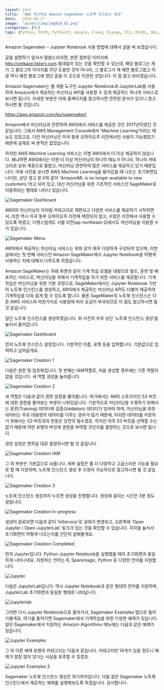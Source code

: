 ```yaml
---
layout: post
title:  "AWS 머신러닝 Amazon Sagemaker 노트북 인스턴스 생성"
date:   2019-10-17
image:  "assets/img/img010_01.png"
categories: [ML]
tags: [Python, 파이썬, Python37, Google, Cloud, Django, 장고, MySQL, SQL, 구글, 클라우드]
---
```


 
 
Amazon Sagemaker – Jupyter Notebook 사용 방법에 대해서 글을 써 보겠습니다.

글을 설명하기 앞서서 말씀드리자면, 본문 첨부된 이미지에 http://onikaze.tistory.com 썸네일이 있는 것을 확인할 수 있는데, 해당 블로그는 제가 그 블로그의 이미지를 무단 도용한 것이 아니라, 그 블로그가 제 예전 블로그였고 이 글 역시 예전 블로그에 썼던 글을 이 곳으로 이관한 것입니다. 이 점 참고 바라겠습니다.

Amazon Sagemaker는 웹 개발 도구인 Jupyter Notebook과 JupyterLab를 사용하여 Amazon에서 제공하는 머신러닝 API를 사용할 수 있게 제공하는 하나의 서비스로 보시면 됩니다. 자세한 부분은 아래 홈페이지를 참고하시면 관련된 문서가 있으니 참고하시면 될 것입니다.

<https://aws.amazon.com/ko/sagemaker/>
 

Amazon에서 머신러닝과 관련하여 AWS에서 서비스를 제공한 것은 2017년이였던 것 같습니다. 그래서 AWS Management Console에서 'Machine Learning'이라는 메뉴도 있었고요. 다만 머신러닝은 미국 동부 오하이오주 리전에서만 사용이 가능했었기 때문에 실제로 써 본적은 없었습니다.

하지만 AWS Machine Learning 서비스는 이젠 AWS에서 더 이상 제공하지 않습니다. 왜냐하면 AWS에서는 이젠 더 이상 머신러닝이 하나의 메뉴가 아니라, 하나의 카테고리로 상위 계층으로 올렸고, 머신러닝 관련하여 많은 서비스를 제공하고 있기 때문입니다. 아래 사진을 보시면 AWS Machine Learning을 들어갔을 때 나오는 초기화면입니다만, 상단 경고 문구와 같이 'AmazonML is no longer available to new customers.'라고 되어 있고, 대신 머신러닝을 위한 기초적인 서비스인 SageMaker로 이동하라는 형태로 나타나 있습니다. 

![Sagemaker Dashboard](/assets/img/img010_01.png)
 

AWS의 머신러닝이 이처럼 카테고리로 재편되고 다양한 서비스를 제공하기 시작하면서, 리전 역시 미국 동부 오하이오주 리전에 제한되지 않고, 수많은 리전에서 사용할 수 있도록 하였고, 다행스럽게도 서울 리전(ap-northeast-2)에서도 머신러닝을 이용할 수가 있습니다.

![Sagemaker Menu](/assets/img/img010_02.png)

 

AWS에서 제공하는 머신러닝 서비스는 위와 같이 매우 다양하게 구성되어 있으며, 이번 글에서는 첫 번째 서비스인 Amazon SageMaker에서 Jupyter Notebook을 어떻게 사용하는 지에 대해서 다루도록 하겠습니다.

 

Amazon SageMaker는 아래 화면과 같이 기계 학습 모델을 대량으로 빌드, 훈련 및 배포하는 서비스로, 머신러닝을 위해서 기계학습을 하기 위한 서비스를 제공합니다. 기계학습은 머신러닝을 위한 기본 과정으로, SageMaker에서는 Jupyter Notebook 기반의 노트북 인스턴스를 생성하고, AWS에서 제공하는 머신러닝 API도 더불어 제공하여 기계학습을 더욱 쉽게 할 수 있도록 합니다. 물론 SageMaker의 노트북 인스턴스는 다른 AWS 서비스와 마찬가지로 사용량에 따라 요금이 부과되므로 이 점도 참고하시면 될 것 같습니다.

일단 노트북 인스턴스를 생성하겠습니다. 위 사진의 우측 상단 ‘노트북 인스턴스 생성’을 눌러서 들어갑니다.

![Sagemaker Dashboard](/assets/img/img010_03.png)

먼저 노트북 인스턴스 설정입니다. 기본적인 이름, 유형 등을 입력합니다. 기본값으로 입력하고 넘어갈게요.

![Sagemaker Creation 1](/assets/img/img010_04.png)

다음은 권한 및 암호화입니다. 첫 번째는 IAM역할로, 처음 생성할 경우에는 기존 역할이 없을 것입니다. 새 역할 생성을 눌러줍니다.

![Sagemaker Creation 2](/assets/img/img010_05.png)

새 역할은 다음과 같이 권한 설정을 물어봅니다. 여기에서는 AWS 스토리지인 S3 버킷에 대한 권한을 물어보는 부분이 나와있습니다. 기본적으로 머신러닝을 수행하기 위해서는 훈련(Training) 데이터와 검증(Valdation) 데이터가 있어야 하며, 머신러닝을 위한 데이터는 주로 대용량의 데이터를 다루는 경우가 많기 때문에, 이러한 데이터를 저장하기 위해서는 S3 버킷과의 연동은 당연히 필수겠죠. 하지만 아무 S3 버킷을 선택할 수는 없기 때문에 어떤 유형의 버킷에 권한을 부여할 것인지를 결정하는 것으로 보시면 됩니다.

권한 설정은 편하실 대로 결정하시면 될 것 같습니다.

![Sagemaker Creation IAM](/assets/img/img010_06.png)

그 외 부분은 기본값으로 놔둡니다. 세부 설정은 좀 더 다양하고 고급스러운 기능을 필요로 할 때 지정하며, 노트북 인스턴스 생성 후 수정이 가능하므로 참고하시면 될 것 같습니다.

![Sagemaker Creation 3](/assets/img/img010_07.png)

노트북 인스턴스 생성까지 누르면 생성을 진행합니다. 생성에 걸리는 시간은 3분 정도 걸립니다.

![Sagemaker Creation In-progress](/assets/img/img010_08.png)

 

생성이 완료되면 다음과 같이 'InService'로 상태가 변경되고, 오른쪽에 'Open Jupyter / Open JupyterLab' 링크가 있는 것을 확인할 수 있습니다. 각각을 눌러서 초기화면이 어떻게 나오는지를 간단히 살펴볼게요.

![Sagemaker Creation Completed](/assets/img/img010_09.png)

 

먼저 Jupyter입니다. Python Jupyter Notebook을 실행했을 때의 초기화면과 동일하게 나타나네요. 지원하는 언어는 R, Sparkmagic, Python 등 다양한 언어를 지원합니다.

![Jupyter](/assets/img/img010_10.png)

 

다음은 JupyterLab입니다. 역시 Jupyter Notebook과 같은 형태의 언어를 지원하며, JupyterLab 초기화면과 동일한 형태로 나타납니다.

![Jupyterlab](/assets/img/img010_11.png)

 

그러면 다시 Jupyter Notebook으로 돌아가서, Sagemaker Examples 탭으로 들어가볼게요. 여기를 들어가면 Sagemaker에서 기계학습을 위한 다양한 예제가 있습니다. 일단 Sagemaker에서 지원하는 Amazon Algorithms 메뉴에는 다음과 같은 예제가 있습니다.

![Jupyter Examples](/assets/img/img010_11.png)

  

그 외 다른 예제 유형의 카테고리는 다음과 같습니다. 카테고리만 14개가 있을 정도니 예제가 엄청 많이 있다는 사실을 유추할 수 있겠죠.

![Jupyter Examples 2](/assets/img/img010_13.png)

Sagemaker 노트북 인스턴스 생성은 여기까지입니다. 다음 글은 Sagemaker 노트북 인스턴스에서 제공하는 예제를 실행해보도록 하겠습니다. 감사합니다.